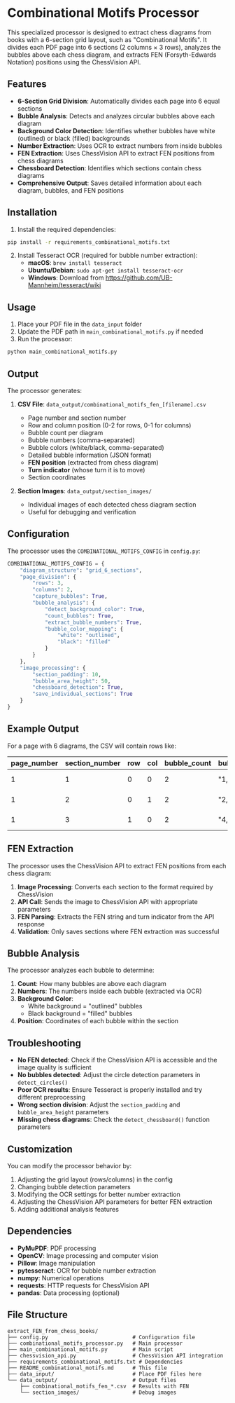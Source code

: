 # Combinational Motifs Processor

This specialized processor is designed to extract chess diagrams from books with a 6-section grid layout, such as "Combinational Motifs". It divides each PDF page into 6 sections (2 columns × 3 rows), analyzes the bubbles above each chess diagram, and extracts FEN (Forsyth-Edwards Notation) positions using the ChessVision API.

## Features

- **6-Section Grid Division**: Automatically divides each page into 6 equal sections
- **Bubble Analysis**: Detects and analyzes circular bubbles above each diagram
- **Background Color Detection**: Identifies whether bubbles have white (outlined) or black (filled) backgrounds
- **Number Extraction**: Uses OCR to extract numbers from inside bubbles
- **FEN Extraction**: Uses ChessVision API to extract FEN positions from chess diagrams
- **Chessboard Detection**: Identifies which sections contain chess diagrams
- **Comprehensive Output**: Saves detailed information about each diagram, bubbles, and FEN positions

## Installation

1. Install the required dependencies:
```bash
pip install -r requirements_combinational_motifs.txt
```

2. Install Tesseract OCR (required for bubble number extraction):
   - **macOS**: `brew install tesseract`
   - **Ubuntu/Debian**: `sudo apt-get install tesseract-ocr`
   - **Windows**: Download from https://github.com/UB-Mannheim/tesseract/wiki

## Usage

1. Place your PDF file in the `data_input` folder
2. Update the PDF path in `main_combinational_motifs.py` if needed
3. Run the processor:

```bash
python main_combinational_motifs.py
```

## Output

The processor generates:

1. **CSV File**: `data_output/combinational_motifs_fen_[filename].csv`
   - Page number and section number
   - Row and column position (0-2 for rows, 0-1 for columns)
   - Bubble count per diagram
   - Bubble numbers (comma-separated)
   - Bubble colors (white/black, comma-separated)
   - Detailed bubble information (JSON format)
   - **FEN position** (extracted from chess diagram)
   - **Turn indicator** (whose turn it is to move)
   - Section coordinates

2. **Section Images**: `data_output/section_images/`
   - Individual images of each detected chess diagram section
   - Useful for debugging and verification

## Configuration

The processor uses the `COMBINATIONAL_MOTIFS_CONFIG` in `config.py`:

```python
COMBINATIONAL_MOTIFS_CONFIG = {
    "diagram_structure": "grid_6_sections",
    "page_division": {
        "rows": 3,
        "columns": 2,
        "capture_bubbles": True,
        "bubble_analysis": {
            "detect_background_color": True,
            "count_bubbles": True,
            "extract_bubble_numbers": True,
            "bubble_color_mapping": {
                "white": "outlined",
                "black": "filled"
            }
        }
    },
    "image_processing": {
        "section_padding": 10,
        "bubble_area_height": 50,
        "chessboard_detection": True,
        "save_individual_sections": True
    }
}
```

## Example Output

For a page with 6 diagrams, the CSV will contain rows like:

| page_number | section_number | row | col | bubble_count | bubble_numbers | bubble_colors | fen | turn |
|-------------|----------------|-----|-----|--------------|----------------|---------------|-----|------|
| 1 | 1 | 0 | 0 | 2 | "1,1" | "white,black" | rnbqkbnr/pppppppp/8/8/8/8/PPPPPPPP/RNBQKBNR w KQkq - 0 1 | white |
| 1 | 2 | 0 | 1 | 2 | "2,2" | "white,black" | rnbqkbnr/pp1ppppp/2p5/8/4P3/8/PPPP1PPP/RNBQKBNR w KQkq - 0 1 | white |
| 1 | 3 | 1 | 0 | 2 | "4,2" | "white,black" | rnbqkbnr/pppp1ppp/8/4p3/4P3/8/PPPP1PPP/RNBQKBNR w KQkq e6 0 1 | white |

## FEN Extraction

The processor uses the ChessVision API to extract FEN positions from each chess diagram:

1. **Image Processing**: Converts each section to the format required by ChessVision
2. **API Call**: Sends the image to ChessVision API with appropriate parameters
3. **FEN Parsing**: Extracts the FEN string and turn indicator from the API response
4. **Validation**: Only saves sections where FEN extraction was successful

## Bubble Analysis

The processor analyzes each bubble to determine:

1. **Count**: How many bubbles are above each diagram
2. **Numbers**: The numbers inside each bubble (extracted via OCR)
3. **Background Color**: 
   - White background = "outlined" bubbles
   - Black background = "filled" bubbles
4. **Position**: Coordinates of each bubble within the section

## Troubleshooting

- **No FEN detected**: Check if the ChessVision API is accessible and the image quality is sufficient
- **No bubbles detected**: Adjust the circle detection parameters in `detect_circles()`
- **Poor OCR results**: Ensure Tesseract is properly installed and try different preprocessing
- **Wrong section division**: Adjust the `section_padding` and `bubble_area_height` parameters
- **Missing chess diagrams**: Check the `detect_chessboard()` function parameters

## Customization

You can modify the processor behavior by:

1. Adjusting the grid layout (rows/columns) in the config
2. Changing bubble detection parameters
3. Modifying the OCR settings for better number extraction
4. Adjusting the ChessVision API parameters for better FEN extraction
5. Adding additional analysis features

## Dependencies

- **PyMuPDF**: PDF processing
- **OpenCV**: Image processing and computer vision
- **Pillow**: Image manipulation
- **pytesseract**: OCR for bubble number extraction
- **numpy**: Numerical operations
- **requests**: HTTP requests for ChessVision API
- **pandas**: Data processing (optional)

## File Structure

```
extract_FEN_from_chess_books/
├── config.py                           # Configuration file
├── combinational_motifs_processor.py   # Main processor
├── main_combinational_motifs.py        # Main script
├── chessvision_api.py                  # ChessVision API integration
├── requirements_combinational_motifs.txt # Dependencies
├── README_combinational_motifs.md      # This file
├── data_input/                         # Place PDF files here
└── data_output/                        # Output files
    ├── combinational_motifs_fen_*.csv  # Results with FEN
    └── section_images/                 # Debug images
``` 